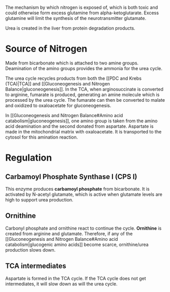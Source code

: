 The mechanism by which nitrogen is exposed of, which is both toxic and could otherwise form excess glutamine from alpha-ketoglutarate. Excess glutamine will limit the synthesis of the neurotransmitter glutamate.

Urea is created in the liver from protein degradation products.
# Source of Nitrogen
Made from bicarbonate which is attached to two amine groups. Deamination of the amino groups provides the ammonia for the urea cycle.

The urea cycle recycles products from both the [[PDC and Krebs (TCA)|TCA]] and [[Gluconeogenesis and Nitrogen Balance|gluconeogenesis]]. In the TCA, when arginosuccinate is converted to arginine, fumarate is produced, generating an amine molecule which is processed by the urea cycle. The fumarate can then be converted to malate and oxidized to oxaloacetate for gluconeogenesis.

In [[Gluconeogenesis and Nitrogen Balance#Amino acid catabolism|gluconeogenesis]], one amino group is taken from the amino acid deamination and the second donated from aspartate. Aspartate is made in the mitochondrial matrix with oxaloacetate. It is transported to the cytosol for this amination reaction.
# Regulation
## Carbamoyl Phosphate Synthase I (CPS I)
This enzyme produces **carbamoyl phosphate** from bicarbonate. It is activated by N-acetyl glutamate, which is active when glutamate levels are high to support urea production.
## Ornithine
Carbonyl phosphate and ornithine react to continue the cycle. **Ornithine** is created from arginine and glutamate. Therefore, if any of the [[Gluconeogenesis and Nitrogen Balance#Amino acid catabolism|glucogenic amino acids]] become scarce, ornithine/urea production slows down.
## TCA intermediates
Aspartate is formed in the TCA cycle. If the TCA cycle does not get intermediates, it will slow down as will the urea cycle.